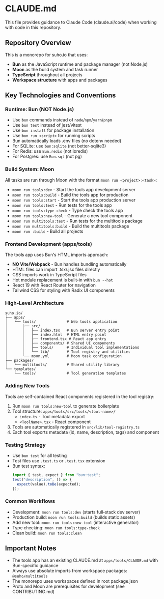 # CLAUDE.md

This file provides guidance to Claude Code (claude.ai/code) when working with code in this repository.

## Repository Overview

This is a monorepo for suho.io that uses:
- **Bun** as the JavaScript runtime and package manager (not Node.js)
- **Moon** as the build system and task runner
- **TypeScript** throughout all projects
- **Workspace structure** with apps and packages

## Key Technologies and Conventions

### Runtime: Bun (NOT Node.js)
- Use `bun` commands instead of `node`/`npm`/`yarn`/`pnpm`
- Use `bun test` instead of jest/vitest
- Use `bun install` for package installation
- Use `bun run <script>` for running scripts
- Bun automatically loads .env files (no dotenv needed)
- For SQLite: use `bun:sqlite` (not better-sqlite3)
- For Redis: use `Bun.redis` (not ioredis)
- For Postgres: use `Bun.sql` (not pg)

### Build System: Moon
All tasks are run through Moon with the format `moon run <project>:<task>`:
- `moon run tools:dev` - Start the tools app development server
- `moon run tools:build` - Build the tools app for production
- `moon run tools:start` - Start the tools app production server
- `moon run tools:test` - Run tests for the tools app
- `moon run tools:type-check` - Type check the tools app
- `moon run tools:new-tool` - Generate a new tool component
- `moon run multitools:test` - Run tests for the multitools package
- `moon run multitools:build` - Build the multitools package
- `moon run :build` - Build all projects

### Frontend Development (apps/tools)
The tools app uses Bun's HTML imports approach:
- **NO Vite/Webpack** - Bun handles bundling automatically
- HTML files can import .tsx/.jsx files directly
- CSS imports work in TypeScript files
- Hot module replacement is built-in with `bun --hot`
- React 19 with React Router for navigation
- Tailwind CSS for styling with Radix UI components

### High-Level Architecture

```
suho.io/
├── apps/
│   └── tools/              # Web tools application
│       ├── src/
│       │   ├── index.tsx   # Bun server entry point
│       │   ├── index.html  # HTML entry point
│       │   ├── frontend.tsx # React app entry
│       │   ├── components/ # Shared UI components
│       │   ├── tools/      # Individual tool implementations
│       │   └── lib/        # Tool registry and utilities
│       └── moon.yml        # Moon task configuration
├── packages/
│   └── multitools/         # Shared utility library
└── templates/
    └── tools/              # Tool generation templates
```

### Adding New Tools
Tools are self-contained React components registered in the tool registry:
1. Run `moon run tools:new-tool` to generate boilerplate
2. Tool structure: `apps/tools/src/tools/<tool-name>/`
   - `index.ts` - Tool metadata export
   - `<ToolName>.tsx` - React component
3. Tools are automatically registered in `src/lib/tool-registry.ts`
4. Each tool exports metadata (id, name, description, tags) and component

### Testing Strategy
- Use `bun test` for all testing
- Test files use `.test.ts` or `.test.tsx` extension
- Bun test syntax:
  ```typescript
  import { test, expect } from "bun:test";
  test("description", () => {
    expect(value).toBe(expected);
  });
  ```

### Common Workflows
- Development: `moon run tools:dev` (starts full-stack dev server)
- Production build: `moon run tools:build` (builds static assets)
- Add new tool: `moon run tools:new-tool` (interactive generator)
- Type checking: `moon run tools:type-check`
- Clean build: `moon run tools:clean`

## Important Notes
- The tools app has an existing CLAUDE.md at `apps/tools/CLAUDE.md` with Bun-specific guidance
- Always use absolute imports from workspace packages: `@suho/multitools`
- The monorepo uses workspaces defined in root package.json
- Proto and Moon are prerequisites for development (see CONTRIBUTING.md)
